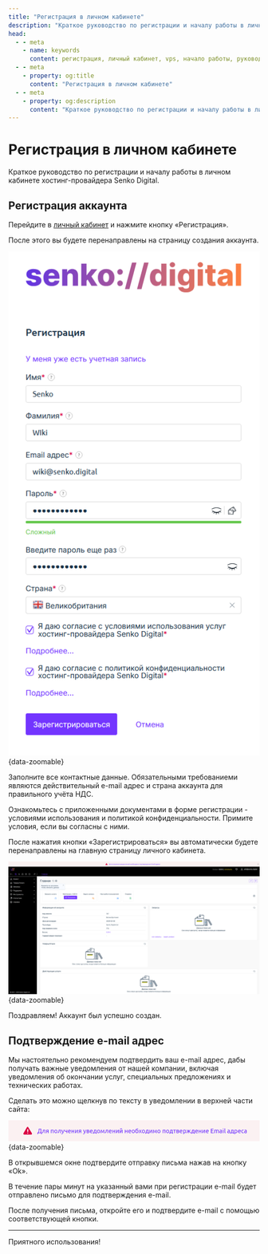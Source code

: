 ```yaml
---
title: "Регистрация в личном кабинете"
description: "Краткое руководство по регистрации и началу работы в личном кабинете хостинг-провайдера Senko Digital."
head:
  - - meta
    - name: keywords
      content: регистрация, личный кабинет, vps, начало работы, руководство
  - - meta
    - property: og:title
      content: "Регистрация в личном кабинете"
  - - meta
    - property: og:description
      content: "Краткое руководство по регистрации и началу работы в личном кабинете хостинг-провайдера Senko Digital."
---
```


# Регистрация в личном кабинете

Краткое руководство по регистрации и началу работы в личном кабинете хостинг-провайдера Senko Digital.

## Регистрация аккаунта

Перейдите в [личный кабинет](https://my.senko.digital/billmgr) и нажмите кнопку «Регистрация».

После этого вы будете перенаправлены на страницу создания аккаунта.

![форма регистрации](/images/personal-area/register/1.png){data-zoomable}

Заполните все контактные данные. Обязательными требованиеми являются действительный e-mail адрес и страна аккаунта для правильного учёта НДС.

Ознакомьтесь с приложенными документами в форме регистрации - условиями использования и политикой конфиденциальности. Примите условия, если вы согласны с ними.

После нажатия кнопки «Зарегистрироваться» вы автоматически будете перенаправлены на главную страницу личного кабинета.

![личный кабинет](/images/personal-area/register/2.png){data-zoomable}

Поздравляем! Аккаунт был успешно создан.

## Подтверждение e-mail адрес

Мы настоятельно рекомендуем подтвердить ваш e-mail адрес, дабы получать важные уведомления от нашей компании, включая уведомления об окончании услуг, специальных предложениях и технических работах.

Сделать это можно щелкнув по тексту в уведомлении в верхней части сайта:

![уведомление о подтверждении e-mail](/images/personal-area/register/3.png){data-zoomable}

В открывшемся окне подтвердите отправку письма нажав на кнопку «Ok».

В течение пары минут на указанный вами при регистрации e-mail будет отправлено письмо для подтверждения e-mail.

После получения письма, откройте его и подтвердите e-mail с помощью соответствующей кнопки.

---

Приятного использования!

